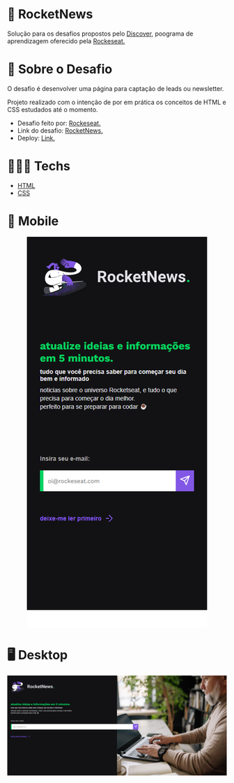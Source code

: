 # 📰 RocketNews

Solução para os desafios propostos pelo [Discover,](https://www.rocketseat.com.br/discover?gclid=CjwKCAjw3K2XBhAzEiwAmmgrAg1i3u6so7WBLEeQthkjJF-WVwelbuW8YdBGhLi91cm2xDIBtC1lRBoCnJMQAvD_BwE) poograma de aprendizagem oferecido pela [Rockeseat.](https://www.rocketseat.com.br/)

# 📃 Sobre o Desafio

O desafio é desenvolver uma página para captação de leads ou newsletter.

Projeto realizado com o intenção de por em prática os conceitos de HTML e CSS estudados até o momento.

- Desafio feito por: [Rockeseat.](https://www.rocketseat.com.br/)
- Link do desafio: [RocketNews.](https://efficient-sloth-d85.notion.site/Desafio-RocketNews-2e2c5d56b41f4b13a7d8df6b5affc0ec)
- Deploy: [Link.](https://stellular-youtiao-602b90.netlify.app/)

# 👨🏻‍💻 Techs

- [HTML](https://developer.mozilla.org/pt-BR/docs/Web/HTML)
- [CSS](https://developer.mozilla.org/pt-BR/docs/Web/CSS)

# 📲 Mobile

<div align="center">
<img src="https://github.com/scarvalhogabriel/discover-rocketseat/blob/main/03.%20RocketNews/assets/mobile-demo.png"/>
</div>


# 🖥️ Desktop

<div align="center">
<img src="https://github.com/scarvalhogabriel/discover-rocketseat/blob/main/03.%20RocketNews/assets/desktop-demo.png"/>
</div>
